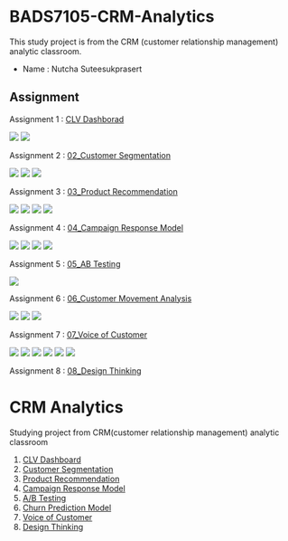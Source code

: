 # BADS7105-CRM-Analytics
This study project is from the CRM (customer relationship management) analytic classroom.
* Name : Nutcha Suteesukprasert 


## Assignment
Assignment 1 : [CLV Dashborad](https://github.com/NutchaSutee/BADS7105-CRM-Analytics/tree/main/Assignment%2001%20-%20CLV%20Dashboard)  

[![](https://img.shields.io/badge/-Dashboard-brightgreen)](#) [![](https://img.shields.io/badge/-Power--BI-brightgreen)](#) 

Assignment 2 : [02_Customer Segmentation](./02_Customer%20Segmentation) 

[![](https://img.shields.io/badge/-K--Means-brightgreen)](#) [![](https://img.shields.io/badge/-Python-brightgreen)](#) [![](https://img.shields.io/badge/-GoogleColab-brightgreen)](#)

Assignment 3 : [03_Product Recommendation](./03_Product%20Recommendation)  

[![](https://img.shields.io/badge/-Market--Basket-brightgreen)](#)  [![](https://img.shields.io/badge/-Python-brightgreen)](#) [![](https://img.shields.io/badge/-Google--Colab-brightgreen)](#) [![](https://img.shields.io/badge/-NetworkX-brightgreen)](#)  

Assignment 4 : [04_Campaign Response Model](./04_Campaign%20Response%20Model) 

[![](https://img.shields.io/badge/-Python-brightgreen)](#) [![](https://img.shields.io/badge/-XGBoot-brightgreen)](#) [![](https://img.shields.io/badge/-SMOTE-brightgreen)](#) [![](https://img.shields.io/badge/-RandomizedSearchCV-brightgreen)](#)

Assignment 5 : [05_AB Testing](./05_AB%20Testing) 

[![](https://img.shields.io/badge/-Survey-brightgreen)](#) 

Assignment 6 : [06_Customer Movement Analysis](./06_Customer%20Movement%20Analysis) 

[![](https://img.shields.io/badge/-SQL-brightgreen)](#) [![](https://img.shields.io/badge/-BigQuery-brightgreen)](#) [![](https://img.shields.io/badge/-Google--Data--Studio-brightgreen)](#)  

Assignment 7 : [07_Voice of Customer](./07_Voice%20of%20Customer) 

[![](https://img.shields.io/badge/-K--Means-brightgreen)](#) [![](https://img.shields.io/badge/-Python-brightgreen)](#) [![](https://img.shields.io/badge/-Google--Colab-brightgreen)](#) 
[![](https://img.shields.io/badge/-Cosine--similarity-brightgreen)](#) [![](https://img.shields.io/badge/-PyThaiNLP-brightgreen)](#) [![](https://img.shields.io/badge/-TensorFlow-brightgreen)](#)

Assignment 8 : [08_Design Thinking](./08_Design%20Thinking) 



# CRM Analytics
Studying project from CRM(customer relationship management) analytic classroom
1. [CLV Dashboard](https://github.com/ppond264/CRM-Analytics/tree/main/CLV_Dashboard)
2. [Customer Segmentation](https://github.com/ppond264/CRM-Analytics/tree/main/Customer_Segmentation)
3. [Product Recommendation](https://github.com/ppond264/CRM-Analytics/tree/main/Product_Recommendation)
4. [Campaign Response Model](https://github.com/ppond264/CRM-Analytics/tree/main/Campaign_Response_Model)
5. [A/B Testing](https://github.com/ppond264/CRM-Analytics/tree/main/AB_Testing)
6. [Churn Prediction Model](https://github.com/ppond264/CRM-Analytics/tree/main/Churn_Prediction_Model)
7. [Voice of Customer](https://github.com/ppond264/CRM-Analytics/tree/main/Voice_of_Customer_Analytics)
8. [Design Thinking](https://github.com/ppond264/CRM-Analytics/tree/main/Design_Thinking)
